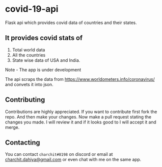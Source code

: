 # covid-19-api
Flask api which provides covid data of countries and their states.

## It provides covid stats of 
1. Total world data
2. All the countries 
3. State wise data of USA and India.

Note - The app is under development

The api scraps the data from https://www.worldometers.info/coronavirus/ and convets it into json.

## Contributing
Contributions are highly appreciated. If you want to contribute first fork the repo. And then make your changes. Now make a pull request stating the changes you made. I will review it and if it looks good to I will accept it and merge.

## Contacting
You can contact `charchit#8198` on discord or email at charchit.dahiya@gmail.com or even chat with me on the same app.
